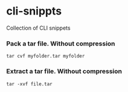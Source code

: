 # cli-snippts
Collection of CLI snippets


### Pack a tar file. Without compression
`tar cvf myfolder.tar myfolder`


### Extract a tar file. Without compression
`tar -xvf file.tar`
